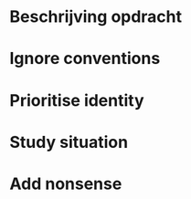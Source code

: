 # Beschrijving opdracht

# Ignore conventions

# Prioritise identity

# Study situation

# Add nonsense